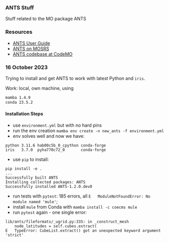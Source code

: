 ### ANTS Stuff

Stuff related to the MO package ANTS

### Resources

- [ANTS User Guide](https://code.metoffice.gov.uk/doc/ancil/ants/latest/index.html)
- [ANTS on MOSRS](https://code.metoffice.gov.uk/trac/ancil)
- [ANTS codebase at CodeMO](https://code.metoffice.gov.uk/svn/ancil/ants/)

### 16 October 2023

Trying to install and get ANTS to work with latest Python and ``iris``.

Work: local, own machine, using

```bash
mamba 1.4.9
conda 23.5.2
```

#### Installation Steps

- use ``environment.yml`` but with no hard pins
- run the env creation ``mamba env create -n new_ants -f environment.yml``
- env solves well and now we have:

```
python 3.11.6 hab00c5b_0_cpython conda-forge
iris   3.7.0  pyha770c72_0       conda-forge
```
- use ``pip`` to install:

```
pip install -e .
...
Successfully built ANTS
Installing collected packages: ANTS
Successfully installed ANTS-1.2.0.dev0
```
- run tests with ``pytest``: 185 errors, all ``E   ModuleNotFoundError: No module named 'mule'``;
- install ``mule`` from Conda with ``mamba install -c coecms mule``
- run ``pytest`` again - one single error:
```
lib/ants/fileformats/_ugrid.py:335: in _construct_mesh
    node_latitudes = self.cubes.extract(
E   TypeError: CubeList.extract() got an unexpected keyword argument 'strict'
```

